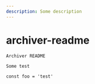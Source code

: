 ```yaml
---
description: Some description
---
```


# archiver-readme

`Archiver README`

```text
Some test

const foo = 'test'
```





